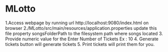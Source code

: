 # MLotto

1.Access webpage by running url http://localhost:9080/index.html on browser 
2./MLotto/src/main/resources/application.properties update this file property songsFolderPath to the filesystem path where songs located
3. Provide numeric value for the Enter Number of Tickets Ex : 10 
4. Generate tickets button will generate tickets
5. Print tickets will print them for you. 